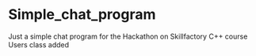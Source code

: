 # Simple_chat_program
Just a simple chat program for the Hackathon on Skillfactory C++ course
Users class added
